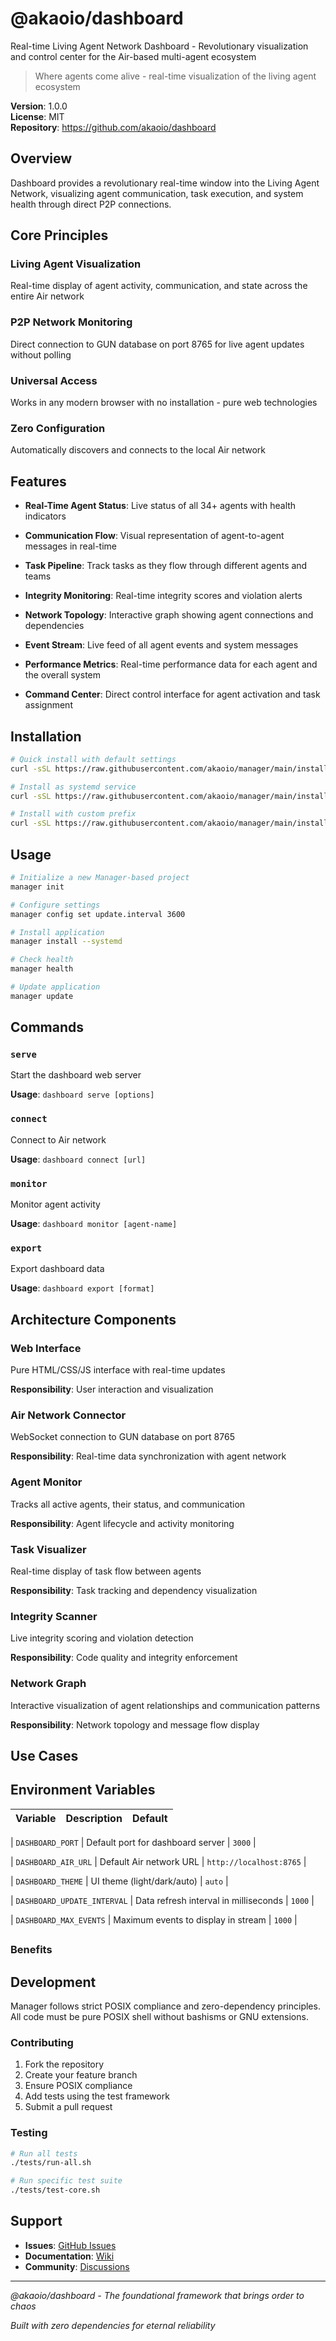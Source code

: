 # @akaoio/dashboard

Real-time Living Agent Network Dashboard - Revolutionary visualization and control center for the Air-based multi-agent ecosystem

> Where agents come alive - real-time visualization of the living agent ecosystem

**Version**: 1.0.0  
**License**: MIT  
**Repository**: https://github.com/akaoio/dashboard

## Overview

Dashboard provides a revolutionary real-time window into the Living Agent Network, visualizing agent communication, task execution, and system health through direct P2P connections.

## Core Principles


### Living Agent Visualization
Real-time display of agent activity, communication, and state across the entire Air network



### P2P Network Monitoring
Direct connection to GUN database on port 8765 for live agent updates without polling



### Universal Access
Works in any modern browser with no installation - pure web technologies



### Zero Configuration
Automatically discovers and connects to the local Air network




## Features


- **Real-Time Agent Status**: Live status of all 34+ agents with health indicators

- **Communication Flow**: Visual representation of agent-to-agent messages in real-time

- **Task Pipeline**: Track tasks as they flow through different agents and teams

- **Integrity Monitoring**: Real-time integrity scores and violation alerts

- **Network Topology**: Interactive graph showing agent connections and dependencies

- **Event Stream**: Live feed of all agent events and system messages

- **Performance Metrics**: Real-time performance data for each agent and the overall system

- **Command Center**: Direct control interface for agent activation and task assignment


## Installation

```bash
# Quick install with default settings
curl -sSL https://raw.githubusercontent.com/akaoio/manager/main/install.sh | sh

# Install as systemd service
curl -sSL https://raw.githubusercontent.com/akaoio/manager/main/install.sh | sh -s -- --systemd

# Install with custom prefix
curl -sSL https://raw.githubusercontent.com/akaoio/manager/main/install.sh | sh -s -- --prefix=/opt/manager
```

## Usage

```bash
# Initialize a new Manager-based project
manager init

# Configure settings
manager config set update.interval 3600

# Install application
manager install --systemd

# Check health
manager health

# Update application
manager update
```

## Commands


### `serve`
Start the dashboard web server

**Usage**: `dashboard serve [options]`



### `connect`
Connect to Air network

**Usage**: `dashboard connect [url]`



### `monitor`
Monitor agent activity

**Usage**: `dashboard monitor [agent-name]`



### `export`
Export dashboard data

**Usage**: `dashboard export [format]`









## Architecture Components


### Web Interface
Pure HTML/CSS/JS interface with real-time updates

**Responsibility**: User interaction and visualization


### Air Network Connector
WebSocket connection to GUN database on port 8765

**Responsibility**: Real-time data synchronization with agent network


### Agent Monitor
Tracks all active agents, their status, and communication

**Responsibility**: Agent lifecycle and activity monitoring


### Task Visualizer
Real-time display of task flow between agents

**Responsibility**: Task tracking and dependency visualization


### Integrity Scanner
Live integrity scoring and violation detection

**Responsibility**: Code quality and integrity enforcement


### Network Graph
Interactive visualization of agent relationships and communication patterns

**Responsibility**: Network topology and message flow display



## Use Cases



## Environment Variables

| Variable | Description | Default |
|----------|-------------|---------|

| `DASHBOARD_PORT` | Default port for dashboard server | `3000` |

| `DASHBOARD_AIR_URL` | Default Air network URL | `http://localhost:8765` |

| `DASHBOARD_THEME` | UI theme (light/dark/auto) | `auto` |

| `DASHBOARD_UPDATE_INTERVAL` | Data refresh interval in milliseconds | `1000` |

| `DASHBOARD_MAX_EVENTS` | Maximum events to display in stream | `1000` |


## 



### Benefits



## Development

Manager follows strict POSIX compliance and zero-dependency principles. All code must be pure POSIX shell without bashisms or GNU extensions.

### Contributing

1. Fork the repository
2. Create your feature branch
3. Ensure POSIX compliance
4. Add tests using the test framework
5. Submit a pull request

### Testing

```bash
# Run all tests
./tests/run-all.sh

# Run specific test suite
./tests/test-core.sh
```

## Support

- **Issues**: [GitHub Issues](https://github.com/akaoio/manager/issues)
- **Documentation**: [Wiki](https://github.com/akaoio/manager/wiki)
- **Community**: [Discussions](https://github.com/akaoio/manager/discussions)

---

*@akaoio/dashboard - The foundational framework that brings order to chaos*

*Built with zero dependencies for eternal reliability*